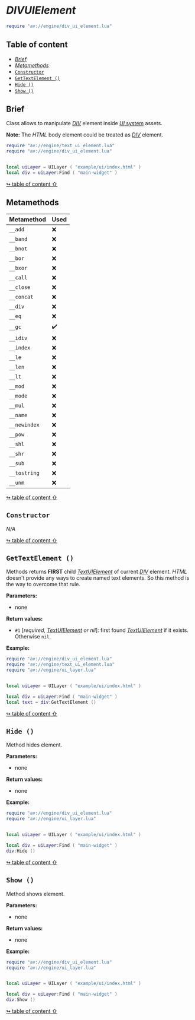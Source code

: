 # _DIVUIElement_

```lua
require "av://engine/div_ui_element.lua"
```


## <a id="table-of-content">Table of content</a>

- [_Brief_](#brief)
- [_Metamethods_](#metamethods)
- [`Constructor`](#constructor)
- [`GetTextElement ()`](#method-get-text-element)
- [`Hide ()`](#method-hide)
- [`Show ()`](#method-show)

## <a id="brief">Brief</a>

Class allows to manipulate [_DIV_](https://developer.mozilla.org/en-US/docs/Web/HTML/Element/div) element inside [_UI_ system](ui-system.md) assets.

**Note:** The _HTML_ body element could be treated as [_DIV_](https://developer.mozilla.org/en-US/docs/Web/HTML/Element/div) element.

```lua
require "av://engine/text_ui_element.lua"
require "av://engine/div_ui_element.lua"


local uiLayer = UILayer ( "example/ui/index.html" )
local div = uiLayer:Find ( "main-widget" )
```

[↬ table of content ⇧](#table-of-content)

## <a id="metamethods">Metamethods</a>

Metamethod | Used
--- | ---
`__add` | ❌
`__band` | ❌
`__bnot` | ❌
`__bor` | ❌
`__bxor` | ❌
`__call` | ❌
`__close` | ❌
`__concat` | ❌
`__div` | ❌
`__eq` | ❌
`__gc` | ✔️
`__idiv` | ❌
`__index` | ❌
`__le` | ❌
`__len` | ❌
`__lt` | ❌
`__mod` | ❌
`__mode` | ❌
`__mul` | ❌
`__name` | ❌
`__newindex` | ❌
`__pow` | ❌
`__shl` | ❌
`__shr` | ❌
`__sub` | ❌
`__tostring` | ❌
`__unm` | ❌

[↬ table of content ⇧](#table-of-content)

## <a id="constructor">`Constructor`</a>

_N/A_

[↬ table of content ⇧](#table-of-content)

## <a id="method-get-text-element">`GetTextElement ()`</a>

Methods returns **FIRST** child [_TextUIElement_](./text-ui-element.md) of current [_DIV_](https://developer.mozilla.org/en-US/docs/Web/HTML/Element/div) element. _HTML_ doesn't provide any ways to create named text elements. So this method is the way to overcome that rule.

**Parameters:**

- none

**Return values:**

- `#1` [_required, [_TextUIElement_](./text-ui-element.md) or nil_]: first found [_TextUIElement_](./text-ui-element.md) if it exists. Otherwise `nil`.

**Example:**

```lua
require "av://engine/div_ui_element.lua"
require "av://engine/text_ui_element.lua"
require "av://engine/ui_layer.lua"


local uiLayer = UILayer ( "example/ui/index.html" )

local div = uiLayer:Find ( "main-widget" )
local text = div:GetTextElement ()
```

[↬ table of content ⇧](#table-of-content)

## <a id="method-hide">`Hide ()`</a>

Method hides element.

**Parameters:**

- none

**Return values:**

- none

**Example:**

```lua
require "av://engine/div_ui_element.lua"
require "av://engine/ui_layer.lua"


local uiLayer = UILayer ( "example/ui/index.html" )

local div = uiLayer:Find ( "main-widget" )
div:Hide ()
```

[↬ table of content ⇧](#table-of-content)

## <a id="method-show">`Show ()`</a>

Method shows element.

**Parameters:**

- none

**Return values:**

- none

**Example:**

```lua
require "av://engine/div_ui_element.lua"
require "av://engine/ui_layer.lua"


local uiLayer = UILayer ( "example/ui/index.html" )

local div = uiLayer:Find ( "main-widget" )
div:Show ()
```

[↬ table of content ⇧](#table-of-content)

